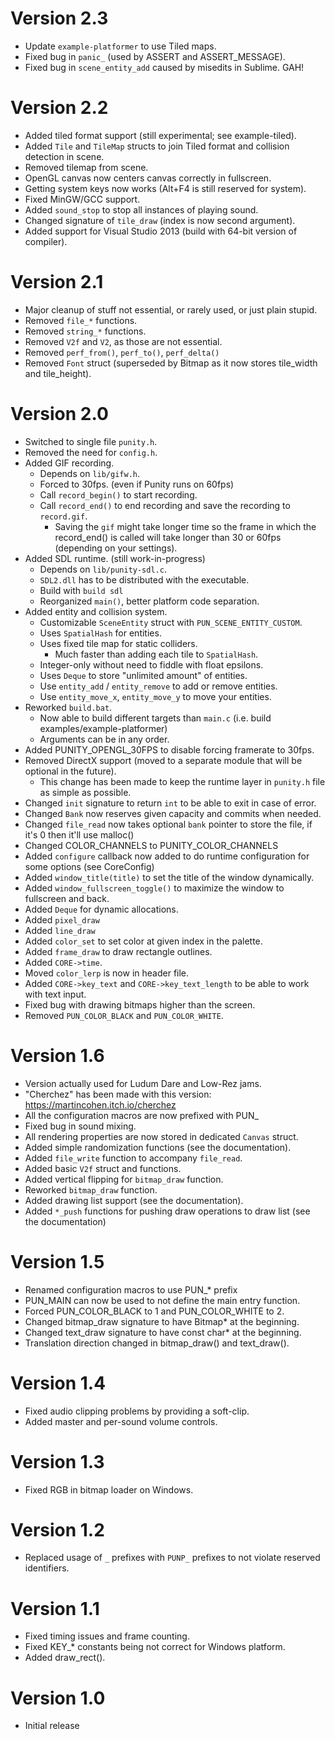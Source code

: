 # Version 2.3

- Update `example-platformer` to use Tiled maps.
- Fixed bug in `panic_` (used by ASSERT and ASSERT_MESSAGE).
- Fixed bug in `scene_entity_add` caused by misedits in Sublime. GAH!

# Version 2.2

- Added tiled format support (still experimental; see example-tiled).
- Added `Tile` and `TileMap` structs to join Tiled format and collision detection in scene.
- Removed tilemap from scene.
- OpenGL canvas now centers canvas correctly in fullscreen.
- Getting system keys now works (Alt+F4 is still reserved for system).
- Fixed MinGW/GCC support.
- Added `sound_stop` to stop all instances of playing sound.
- Changed signature of `tile_draw` (index is now second argument).
- Added support for Visual Studio 2013 (build with 64-bit version of compiler).

# Version 2.1

- Major cleanup of stuff not essential, or rarely used, or just plain stupid.
- Removed `file_*` functions.
- Removed `string_*` functions.
- Removed `V2f` and `V2`, as those are not essential.
- Removed `perf_from()`, `perf_to()`, `perf_delta()`
- Removed `Font` struct (superseded by Bitmap as it now stores tile_width and tile_height).

# Version 2.0

- Switched to single file `punity.h`.
- Removed the need for `config.h`.
- Added GIF recording.
  - Depends on `lib/gifw.h`.
  - Forced to 30fps. (even if Punity runs on 60fps)
  - Call `record_begin()` to start recording.
  - Call `record_end()` to end recording and save the recording to `record.gif`.
    - Saving the `gif` might take longer time so the frame in which the record_end() is called
      will take longer than 30 or 60fps (depending on your settings).
- Added SDL runtime. (still work-in-progress)
  - Depends on `lib/punity-sdl.c`.
  - `SDL2.dll` has to be distributed with the executable.
  - Build with `build sdl`
   - Reorganized `main()`, better platform code separation.
- Added entity and collision system.
  - Customizable `SceneEntity` struct with `PUN_SCENE_ENTITY_CUSTOM`.
  - Uses `SpatialHash` for entities.
  - Uses fixed tile map for static colliders.
    - Much faster than adding each tile to `SpatialHash`.
  - Integer-only without need to fiddle with float epsilons.
  - Uses `Deque` to store "unlimited amount" of entities.
  - Use `entity_add` / `entity_remove` to add or remove entities.
  - Use `entity_move_x`, `entity_move_y` to move your entities.
- Reworked `build.bat`.
   - Now able to build different targets than `main.c` (i.e. build examples/example-platformer)
   - Arguments can be in any order.
- Added PUNITY_OPENGL_30FPS to disable forcing framerate to 30fps.
- Removed DirectX support (moved to a separate module that will be optional in the future).
  - This change has been made to keep the runtime layer in `punity.h` file as simple as possible.
- Changed `init` signature to return `int` to be able to exit in case of error.
- Changed `Bank` now reserves given capacity and commits when needed.
- Changed `file_read` now takes optional `bank` pointer to store the file, if it's 0 then it'll use malloc()
- Changed COLOR_CHANNELS to PUNITY_COLOR_CHANNELS
- Added `configure` callback now added to do runtime configuration for some options (see CoreConfig)
- Added `window_title(title)` to set the title of the window dynamically.
- Added `window_fullscreen_toggle()` to maximize the window to fullscreen and back.
- Added `Deque` for dynamic allocations.
- Added `pixel_draw`
- Added `line_draw`
- Added `color_set` to set color at given index in the palette.
- Added `frame_draw` to draw rectangle outlines.
- Added `CORE->time`.
- Moved `color_lerp` is now in header file.
- Added `CORE->key_text` and `CORE->key_text_length` to be able to work with text input.
- Fixed bug with drawing bitmaps higher than the screen.
- Removed `PUN_COLOR_BLACK` and `PUN_COLOR_WHITE`.

# Version 1.6

- Version actually used for Ludum Dare and Low-Rez jams.
- "Cherchez" has been made with this version: https://martincohen.itch.io/cherchez
- All the configuration macros are now prefixed with PUN_
- Fixed bug in sound mixing.
- All rendering properties are now stored in dedicated `Canvas` struct.
- Added simple randomization functions (see the documentation).
- Added `file_write` function to accompany `file_read`.
- Added basic `V2f` struct and functions.
- Added vertical flipping for `bitmap_draw` function.
- Reworked `bitmap_draw` function.
- Added drawing list support (see the documentation).
- Added `*_push` functions for pushing draw operations to draw list (see the documentation)

# Version 1.5

- Renamed configuration macros to use PUN_* prefix
- PUN_MAIN can now be used to not define the main entry function.
- Forced PUN_COLOR_BLACK to 1 and PUN_COLOR_WHITE to 2.
- Changed bitmap_draw signature to have Bitmap* at the beginning.
- Changed text_draw signature to have const char* at the beginning.
- Translation direction changed in bitmap_draw() and text_draw().

# Version 1.4

- Fixed audio clipping problems by providing a soft-clip.
- Added master and per-sound volume controls.

# Version 1.3

- Fixed RGB in bitmap loader on Windows.

# Version 1.2

- Replaced usage of `_` prefixes with `PUNP_` prefixes to not violate reserved identifiers.

# Version 1.1

- Fixed timing issues and frame counting.
- Fixed KEY_* constants being not correct for Windows platform.
- Added draw_rect().

# Version 1.0

- Initial release

